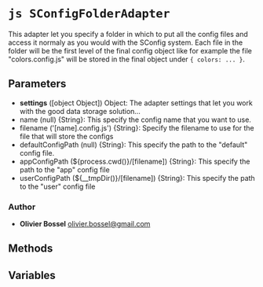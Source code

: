 


<!-- @namespace    sugar.node.config.adapters -->
<!-- @name    SConfigFolderAdapter -->

# ```js SConfigFolderAdapter ```


This adapter let you specify a folder in which to put all the config files and access it normaly as you would with the SConfig system.
Each file in the folder will be the first level of the final config object like for example the file "colors.config.js" will be stored
in the final object under ```{ colors: ... }```.

## Parameters

- **settings** ([object Object]) Object: The adapter settings that let you work with the good data storage solution...
- name (null) {String}: This specify the config name that you want to use.
- filename ('[name].config.js') {String}: Specify the filename to use for the file that will store the configs
- defaultConfigPath (null) {String}: This specify the path to the "default" config file.
- appConfigPath (${process.cwd()}/[filename]) {String}: This specify the path to the "app" config file
- userConfigPath (${__tmpDir()}/[filename]) {String}: This specify the path to the "user" config file



### Author
- **Olivier Bossel** <a href="mailto:olivier.bossel@gmail.com">olivier.bossel@gmail.com</a> 


## Methods



## Variables


